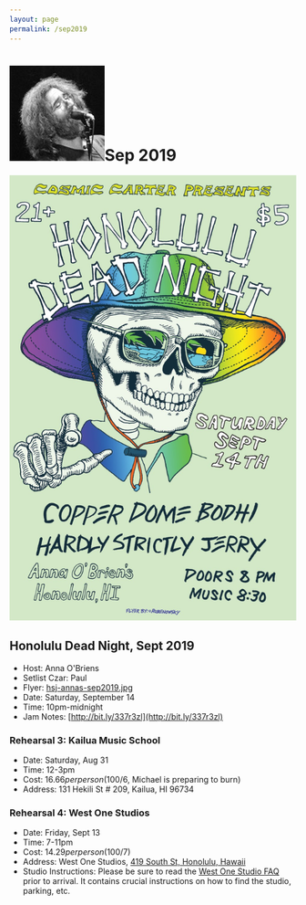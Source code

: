 ```yaml
---
layout: page
permalink: /sep2019
---
```


<h1><img class="ui avatar image" src="/images/jerryavatar.jpg">Sep 2019</h1>

<img class="ui centered fluid image" src="/images/hsj-annas-sep2019.jpg">

## Honolulu Dead Night, Sept 2019

  * Host: Anna O'Briens
  * Setlist Czar: Paul
  * Flyer: [hsj-annas-sep2019.jpg](/images/hsj-annas-sep2019.jpg)
  * Date: Saturday, September 14
  * Time: 10pm-midnight
  * Jam Notes: [http://bit.ly/337r3zl](http://bit.ly/337r3zl) 

### Rehearsal 3: Kailua Music School

  * Date: Saturday, Aug 31
  * Time: 12-3pm
  * Cost: $16.66 per person ($100/6, Michael is preparing to burn)
  * Address: 131 Hekili St # 209, Kailua, HI 96734

### Rehearsal 4: West One Studios

  * Date: Friday, Sept 13
  * Time: 7-11pm
  * Cost: $14.29 per person ($100/7)
  * Address: West One Studios, [419 South St, Honolulu, Hawaii](https://www.google.com/maps/place/419+South+St,+Honolulu,+HI+96813/@21.30011,-157.863606,17z/data=!3m1!4b1!4m5!3m4!1s0x7c006e096a865d27:0xdc961d8d49e3a759!8m2!3d21.30011!4d-157.861412)
  * Studio Instructions: Please be sure to read the [West One Studio FAQ](resources/westonestudios-faq.pdf) prior to arrival. It contains crucial instructions on how to find the studio, parking, etc.
